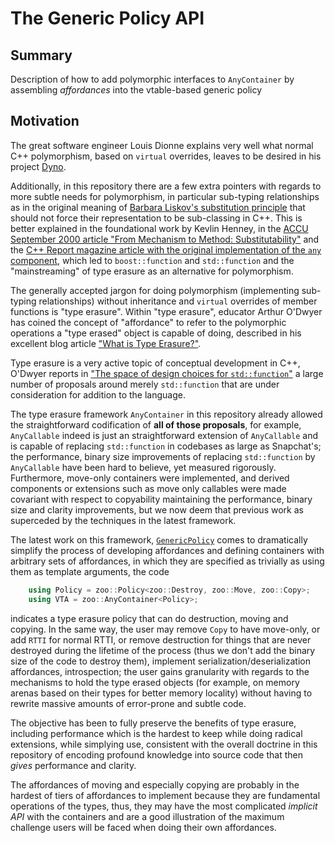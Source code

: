 # The Generic Policy API

## Summary

Description of how to add polymorphic interfaces to `AnyContainer` by assembling *affordances* into the vtable-based generic policy

## Motivation

The great software engineer Louis Dionne explains very well what normal C++ polymorphism, based on `virtual` overrides, leaves to be desired in his project [Dyno](https://github.com/ldionne/dyno).

Additionally, in this repository there are a few extra pointers with regards to more subtle needs for polymorphism, in particular sub-typing relationships as in the original meaning of [Barbara Liskov's substitution principle](https://en.wikipedia.org/wiki/Liskov_substitution_principle) that should not force their representation to be sub-classing in C++.  This is better explained in the foundational work by Kevlin Henney, in the [ACCU September 2000 article "From Mechanism to Method: Substitutability"](https://accu.org/index.php/journals/475) and the [C++ Report magazine article with the original implementation of the `any` component](http://www.two-sdg.demon.co.uk/curbralan/papers/ValuedConversions.pdf), which led to `boost::function` and `std::function` and the "mainstreaming" of type erasure as an alternative for polymorphism.

The generally accepted jargon for doing polymorphism (implementing sub-typing relationships) without inheritance and `virtual` overrides of member functions is "type erasure".  Within "type erasure", educator Arthur O'Dwyer has coined the concept of "affordance" to refer to the polymorphic operations a "type erased" object is capable of doing, described in his excellent blog article ["What is Type Erasure?"](https://quuxplusone.github.io/blog/2019/03/18/what-is-type-erasure/).

Type erasure is a very active topic of conceptual development in C++, O'Dwyer reports in ["The space of design choices for `std::function`"](https://quuxplusone.github.io/blog/2019/03/27/design-space-for-std-function/) a large number of proposals around merely `std::function` that are under consideration for addition to the language.

The type erasure framework `AnyContainer` in this repository already allowed the straightforward codification of **all of those proposals**, for example, `AnyCallable` indeed is just an straightforward extension of `AnyCallable` and is capable of replacing `std::function` in codebases as large as Snapchat's; the performance, binary size improvements of replacing `std::function` by `AnyCallable` have been hard to believe, yet measured rigorously.  Furthermore, move-only containers were implemented, and derived components or extensions such as move only callables were made covariant with respect to copyability maintaining the performance, binary size and clarity improvements, but we now deem that previous work as superceded by the techniques in the latest framework.

The latest work on this framework, [`GenericPolicy`](https://github.sc-corp.net/emadrid/szr/blob/6e436e6aaf1d12f2d0992bb3e3f9acf9adec289a/test/inc/zoo/Any/VTablePolicy.h#L204) comes to dramatically simplify the process of developing affordances and defining containers with arbitrary sets of affordances, in which they are specified as trivially as using them as template arguments, the code
```c++
    using Policy = zoo::Policy<zoo::Destroy, zoo::Move, zoo::Copy>;
    using VTA = zoo::AnyContainer<Policy>;
```
indicates a type erasure policy that can do destruction, moving and copying.  In the same way, the user may remove `Copy` to have move-only, or add `RTTI` for normal RTTI, or remove destruction for things that are never destroyed during the lifetime of the process (thus we don't add the binary size of the code to destroy them), implement serialization/deserialization affordances, introspection; the user gains granularity with regards to the mechanisms to hold the type erased objects (for example, on memory arenas based on their types for better memory locality) without having to rewrite massive amounts of error-prone and subtle code.

The objective has been to fully preserve the benefits of type erasure, including performance which is the hardest to keep while doing radical extensions, while simplying use, consistent with the overall doctrine in this repository of encoding profound knowledge into source code that then *gives* performance and clarity.

The affordances of moving and especially copying are probably in the hardest of tiers of affordances to implement because they are fundamental operations of the types, thus, they may have the most complicated *implicit API* with the containers and are a good illustration of the maximum challenge users will be faced when doing their own affordances.

